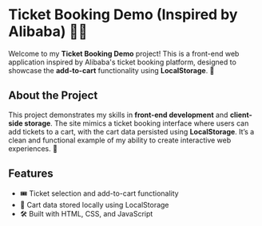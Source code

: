 # Ticket Booking Demo (Inspired by Alibaba) 🎫✨

Welcome to my **Ticket Booking Demo** project! This is a front-end web application inspired by Alibaba's ticket booking platform, designed to showcase the **add-to-cart** functionality using **LocalStorage**. 🚀

## About the Project
This project demonstrates my skills in **front-end development** and **client-side storage**. The site mimics a ticket booking interface where users can add tickets to a cart, with the cart data persisted using **LocalStorage**. It’s a clean and functional example of my ability to create interactive web experiences. 🎨

## Features
- 🎟️ Ticket selection and add-to-cart functionality
- 🛒 Cart data stored locally using LocalStorage
- 🛠️ Built with HTML, CSS, and JavaScript
